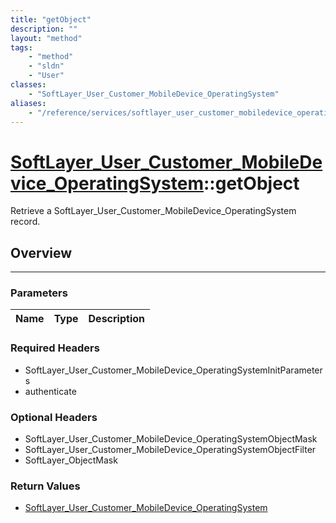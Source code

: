 ```yaml
---
title: "getObject"
description: ""
layout: "method"
tags:
    - "method"
    - "sldn"
    - "User"
classes:
    - "SoftLayer_User_Customer_MobileDevice_OperatingSystem"
aliases:
    - "/reference/services/softlayer_user_customer_mobiledevice_operatingsystem/getObject"
---
```

# [SoftLayer_User_Customer_MobileDevice_OperatingSystem](/reference/services/SoftLayer_User_Customer_MobileDevice_OperatingSystem)::getObject


Retrieve a SoftLayer_User_Customer_MobileDevice_OperatingSystem record.


## Overview 


-----

### Parameters 
|Name | Type | Description |
| --- | --- | --- |


### Required Headers
* SoftLayer_User_Customer_MobileDevice_OperatingSystemInitParameters
* authenticate


### Optional Headers
* SoftLayer_User_Customer_MobileDevice_OperatingSystemObjectMask
* SoftLayer_User_Customer_MobileDevice_OperatingSystemObjectFilter
* SoftLayer_ObjectMask

### Return Values
* <a href='/reference/datatypes/SoftLayer_User_Customer_MobileDevice_OperatingSystem'>SoftLayer_User_Customer_MobileDevice_OperatingSystem </a>




